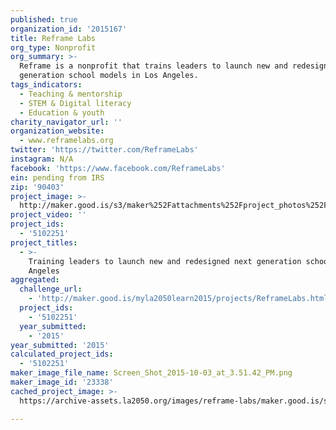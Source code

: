 ```yaml
---
published: true
organization_id: '2015167'
title: Reframe Labs
org_type: Nonprofit
org_summary: >-
  Reframe is a nonprofit that trains leaders to launch new and redesigned next
  generation school models in Los Angeles.
tags_indicators:
  - Teaching & mentorship
  - STEM & Digital literacy
  - Education & youth
charity_navigator_url: ''
organization_website:
  - www.reframelabs.org
twitter: 'https://twitter.com/ReframeLabs'
instagram: N/A
facebook: 'https://www.facebook.com/ReframeLabs'
ein: pending from IRS
zip: '90403'
project_image: >-
  http://maker.good.is/s3/maker%252Fattachments%252Fproject_photos%252Fimages%252F23338%252Fdisplay%252FScreen_Shot_2015-10-03_at_3.51.42_PM.png=c570x385
project_video: ''
project_ids:
  - '5102251'
project_titles:
  - >-
    Training leaders to launch new and redesigned next generation schools in Los
    Angeles
aggregated:
  challenge_url:
    - 'http://maker.good.is/myla2050learn2015/projects/ReframeLabs.html'
  project_ids:
    - '5102251'
  year_submitted:
    - '2015'
year_submitted: '2015'
calculated_project_ids:
  - '5102251'
maker_image_file_name: Screen_Shot_2015-10-03_at_3.51.42_PM.png
maker_image_id: '23338'
cached_project_image: >-
  https://archive-assets.la2050.org/images/reframe-labs/maker.good.is/s3/maker%252Fattachments%252Fproject_photos%252Fimages%252F23338%252Fdisplay%252FScreen_Shot_2015-10-03_at_3.51.42_PM.png=c570x385.png

---
```

